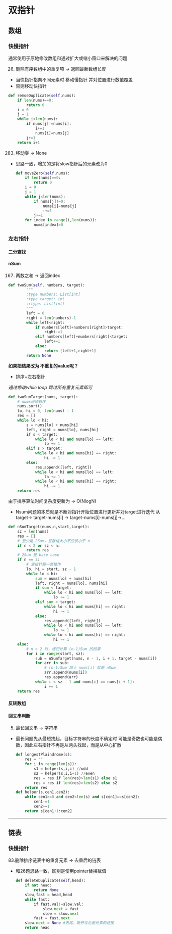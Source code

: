 双指针
===
## 数组
### 快慢指针
通常使用于原地修改数组和通过扩大或缩小窗口来解决的问题

26. 删除有序数组中的重复项 -> 返回最新数组长度
- 当快指针指向不同元素时 移动慢指针 并对位置进行数值覆盖
- 否则移动快指针
```python
def remoeDuplicate(self,nums):
    if len(nums)==0:
        return 0
    i = 0 
    j = 1
    while j<len(nums):
        if nums[j]!=nums[i]:
            i+=1
            nums[i]=nums[j]
        j+=1
    return i+1
```

283. 移动零 -> None
- 思路一致，增加的是将slow指针后的元素改为0
    ```python
    def moveZero(self,nums):
        if len(nums)==0:
            return 0
        i = 0 
        j = 1
        while j<len(nums):
            if nums[j]!=0:
                nums[i]=nums[j]
                i+=1
            j+=1
        for index in range(i,len(nums)):
            nums[index]=0
    ```
    
### 左右指针
#### 二分查找
#### nSum

167. 两数之和 -> 返回index
```python
def twoSum(self, numbers, target):
        """
        :type numbers: List[int]
        :type target: int
        :rtype: List[int]
        """
        left = 0
        right = len(numbers)-1
        while left<right:
            if numbers[left]+numbers[right]>target:
                right-=1
            elif numbers[left]+numbers[right]<target:
                left+=1
            else:
                return [left+1,right+1]
        return None
```

 **如果把结果改为 不重复的value呢？**
- 排序+左右指针

*通过修改while loop 跳过所有重复元素即可*

```python
def twoSumTarget(nums, target):
    # nums必须有序
    nums.sort()
    lo, hi = 0, len(nums) - 1
    res = []
    while lo < hi:
        s = nums[lo] + nums[hi]
        left, right = nums[lo], nums[hi]
        if s < target:
            while lo < hi and nums[lo] == left:
                lo += 1
        elif s > target:
            while lo < hi and nums[hi] == right:
                hi -= 1
        else:
            res.append([left, right])
            while lo < hi and nums[lo] == left:
                lo += 1
            while lo < hi and nums[hi] == right:
                hi -= 1
    return res
```
由于排序算法时间复杂度更新为 -> O(NlogN)

- Nsum问题的本质就是不断对指针开始位置进行更新并对target进行迭代 从target-> target-nums[i] -> target-nums[i]-nums[j]->...

```python
def nSumTarget(nums,n,start,target):
    sz = len(nums)
    res = []
    # 至少是 2Sum，且数组大小不应该小于 n
    if n < 2 or sz < n:
        return res
    # 2Sum 是 base case
    if n == 2:
        # 双指针那一套操作
        lo, hi = start, sz - 1
        while lo < hi:
            sum = nums[lo] + nums[hi]
            left, right = nums[lo], nums[hi]
            if sum < target:
                while lo < hi and nums[lo] == left:
                    lo += 1
            elif sum > target:
                while lo < hi and nums[hi] == right:
                    hi -= 1
            else:
                res.append([left, right])
                while lo < hi and nums[lo] == left:
                    lo += 1
                while lo < hi and nums[hi] == right:
                    hi -= 1
    else:
        # n > 2 时，递归计算 (n-1)Sum 的结果
        for i in range(start, sz):
            sub = nSumTarget(nums, n - 1, i + 1, target - nums[i])
            for arr in sub:
                # (n-1)Sum 加上 nums[i] 就是 nSum
                arr.append(nums[i])
                res.append(arr)
            while i < sz - 1 and nums[i] == nums[i + 1]:
                i += 1
    return res
```
#### 反转数组

#### 回文串判断 

5. 最长回文串 -> 字符串

- 最长问题先从最短找起，目标字符串的长度不确定时 可能是奇数也可能是偶数，因此左右指针不再是从两头找起，而是从中心扩散
    ```python
    def longestPlaindrome(s):
        res = ""
        for i in range(len(s)):
            s1 = helper(s,i,i) //odd
            s2 = helper(s,i,i+1) //even
            res = res if len(res)>len(s1) else s1
            res = res if len(res)>len(s2) else s2
        return res
    def helper(s,cen1,cen2):
        while cen1>=0 and cen2<len(s) and s[cen1]==s[cen2]:
            cen1-=1
            cen2+=1
        return s[cen1+1:cen2]
    ```
    
---

## 链表
### 快慢指针

83.删除排序链表中的重复元素 -> 去重后的链表
- 和26题思路一致，区别是使用pointer替换赋值
    
    ```python
    def deleteDuplicate(self,head):
        if not head:
            return None
        slow,fast = head,head
        while fast:
            if fast.val!=slow.val:
                slow.next = fast
                slow = slow.next
            fast = fast.next
        slow.next = None #去尾，断开与后面元素的连接
        return head
    ```
